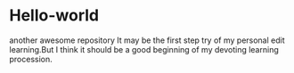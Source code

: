 # Hello-world
another awesome repository
It may be the first step try of my personal edit learning.But I think it should be a good beginning of my devoting learning procession.

